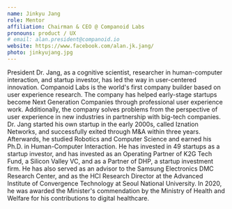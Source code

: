 ```yaml
---
name: Jinkyu Jang
role: Mentor
affiliation: Chairman & CEO @ Companoid Labs
pronouns: product / UX
# email: alan.president@companoid.io
website: https://www.facebook.com/alan.jk.jang/
photo: jinkyujang.jpg
---
```


President Dr. Jang, as a cognitive scientist, researcher in human-computer interaction, and startup investor, has led the way in user-centered innovation. Companoid Labs is the world's first company builder based on user experience research. The company has helped early-stage startups become Next Generation Companies through professional user experience work. Additionally, the company solves problems from the perspective of user experience in new industries in partnership with big-tech companies. Dr. Jang started his own startup in the early 2000s, called Iznation Networks, and successfully exited through M&A within three years. Afterwards, he studied Robotics and Computer Science and earned his Ph.D. in Human-Computer Interaction. He has invested in 49 startups as a startup investor, and has invested as an Operating Partner of K2G Tech Fund, a Silicon Valley VC, and as a Partner of DHP, a startup investment firm. He has also served as an advisor to the Samsung Electronics DMC Research Center, and as the HCI Research Director at the Advanced Institute of Convergence Technology at Seoul National University. In 2020, he was awarded the Minister's commendation by the Ministry of Health and Welfare for his contributions to digital healthcare.
